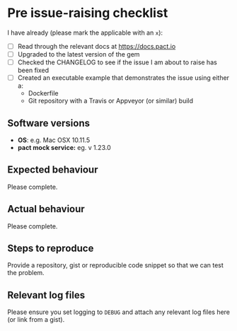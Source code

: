 # Pre issue-raising checklist

I have already (please mark the applicable with an `x`):

* [ ] Read through the relevant docs at https://docs.pact.io
* [ ] Upgraded to the latest version of the gem
* [ ] Checked the CHANGELOG to see if the issue I am about to raise has been fixed
* [ ] Created an executable example that demonstrates the issue using either a:
  * Dockerfile
  * Git repository with a Travis or Appveyor (or similar) build

## Software versions

* **OS**: e.g. Mac OSX 10.11.5
* **pact mock service:** eg. v 1.23.0

## Expected behaviour

Please complete.

## Actual behaviour

Please complete.

## Steps to reproduce

Provide a repository, gist or reproducible code snippet so that we can test the problem.

## Relevant log files

Please ensure you set logging to `DEBUG` and attach any relevant log files here (or link from a gist).
